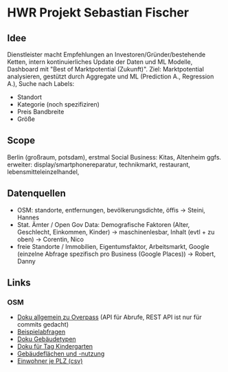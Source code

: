 # HWR Projekt Sebastian Fischer

## Idee

Dienstleister macht Empfehlungen an Investoren/Gründer/bestehende Ketten, intern kontinuierliches Update der Daten und ML Modelle, Dashboard mit "Best of Marktpotential (Zukunft)". Ziel: Marktpotential analysieren, gestützt durch Aggregate und ML (Prediction A., Regression A.), Suche nach Labels:
- Standort
- Kategorie (noch spezifiziren)
- Preis Bandbreite
- Größe

## Scope
Berlin (großraum, potsdam), erstmal Social Business: Kitas, Altenheim
ggfs. erweiter: display/smartphonereparatur, technikmarkt, restaurant, lebensmitteleinzelhandel, 

## Datenquellen
- OSM: standorte, entfernungen, bevölkerungsdichte, öffis -> Steini, Hannes
- Stat. Ämter / Open Gov Data: Demografische Faktoren (Alter, Geschlecht, Einkommen, Kinder) -> maschinenlesbar, Inhalt (evtl + zu oben) -> Corentin, Nico
- freie Standorte / Immobilien, Eigentumsfaktor, Arbeitsmarkt, Google (einzelne Abfrage spezifisch pro Business (Google Places)) -> Robert, Danny  

## Links
### OSM
- [Doku allgemein zu Overpass](https://wiki.openstreetmap.org/wiki/Overpass_API/Overpass_QL) (API für Abrufe, REST API ist nur für commits gedacht)
- [Beispielabfragen](https://wiki.openstreetmap.org/wiki/Overpass_API/Overpass_API_by_Example)
- [Doku Gebäudetypen](https://wiki.openstreetmap.org/wiki/DE:Key:building)
- [Doku für Tag Kindergarten](https://wiki.openstreetmap.org/wiki/DE:Tag:amenity=kindergarten)
- [Gebäudeflächen und -nutzung](https://opendata-esri-de.opendata.arcgis.com/datasets/esri-de-content::geb%C3%A4ude-berlin/about)
- [Einwohner je PLZ (csv)](https://github.com/HansenBerlin/business-analytics-market-prediction/blob/main/datasetexamples/einwohner_nach_plz.csv)
